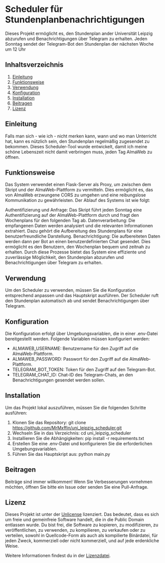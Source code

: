 # Scheduler für Stundenplanbenachrichtigungen
Dieses Projekt ermöglicht es, den Stundenplan ander Universität Leipzig abzurufen und Benachrichtigungen über Telegram zu erhalten. Jeden Sonntag sendet der Telegram-Bot den Stundenplan der nächsten Woche um 12 Uhr

## Inhaltsverzeichnis
1. [Einleitung](#einleitung)
2. [Funktionsweise](#funktionsweise)
3. [Verwendung](#verwendung)
4. [Konfiguration](#konfiguration)
5. [Installation](#installation)
6. [Beitragen](#beitragen)
7. [Lizenz](#lizenz)

## Einleitung
Falls man sich - wie ich - nicht merken kann, wann und wo man Unterricht hat, kann es nützlich sein, den Stundenplan regelmäßig zugesendet zu bekommen. Dieses Scheduler-Tool wurde entwickelt, damit ich meine schöne Lebenszeit nicht damit verbringen muss, jeden Tag AlmaWeb zu öffnen. 

## Funktionsweise
Das System verwendet einen Flask-Server als Proxy, um zwischen dem Skript und der AlmaWeb-Plattform zu vermitteln. Dies ermöglicht es, das von AlmaWeb erzwungene CORS zu umgehen und eine reibungslose Kommunikation zu gewährleisten. Der Ablauf des Systems ist wie folgt:

Authentifizierung und Anfrage: Das Skript führt jeden Sonntag eine Authentifizierung auf der AlmaWeb-Plattform durch und fragt den Wochenplans für den folgenden Tag ab.
Datenverarbeitung: Die empfangenen Daten werden analysiert und die relevanten Informationen extrahiert. Dazu gehört die Aufbereitung des Stundenplans für eine benutzerfreundliche Darstellung.
Benachrichtigung: Die aufbereiteten Daten werden dann per Bot an einen benutzerdefinierten Chat gesendet. Dies ermöglicht es den Benutzern, den Wochenplan bequem und zeitnah zu erhalten.
Durch diese Prozesse bietet das System eine effiziente und zuverlässige Möglichkeit, den Stundenplan abzurufen und Benachrichtigungen über Telegram zu erhalten.

## Verwendung
Um den Scheduler zu verwenden, müssen Sie die Konfiguration entsprechend anpassen und das Hauptskript ausführen. Der Scheduler ruft den Stundenplan automatisch ab und sendet Benachrichtigungen über Telegram.

## Konfiguration
Die Konfiguration erfolgt über Umgebungsvariablen, die in einer .env-Datei bereitgestellt werden. Folgende Variablen müssen konfiguriert werden:

- ALMAWEB_USERNAME: Benutzername für den Zugriff auf die AlmaWeb-Plattform.
- ALMAWEB_PASSWORD: Passwort für den Zugriff auf die AlmaWeb-Plattform.
- TELEGRAM_BOT_TOKEN: Token für den Zugriff auf den Telegram-Bot.
- TELEGRAM_CHAT_ID: Chat-ID des Telegram-Chats, an den Benachrichtigungen gesendet werden sollen.

## Installation
Um das Projekt lokal auszuführen, müssen Sie die folgenden Schritte ausführen:

1. Klonen Sie das Repository: git clone https://github.com/MrMxffin/uni_leipzig_scheduler.git
2. Wechseln Sie in das Verzeichnis: cd uni_leipzig_scheduler
3. Installieren Sie die Abhängigkeiten: pip install -r requirements.txt
4. Erstellen Sie eine .env-Datei und konfigurieren Sie die erforderlichen Umgebungsvariablen.
5. Führen Sie das Hauptskript aus: python main.py

## Beitragen
Beiträge sind immer willkommen! Wenn Sie Verbesserungen vornehmen möchten, öffnen Sie bitte ein Issue oder senden Sie eine Pull-Anfrage.

## Lizenz
Dieses Projekt ist unter der [Unlicense](https://unlicense.org/) lizenziert. Das bedeutet, dass es sich um freie und gemeinfreie Software handelt, die in die Public Domain entlassen wurde. Du bist frei, die Software zu kopieren, zu modifizieren, zu veröffentlichen, zu verwenden, zu kompilieren, zu verkaufen oder zu verteilen, sowohl in Quellcode-Form als auch als kompilierte Binärdatei, für jeden Zweck, kommerziell oder nicht kommerziell, und auf jede erdenkliche Weise.

Weitere Informationen findest du in der [Lizenzdatei](./LICENSE).
